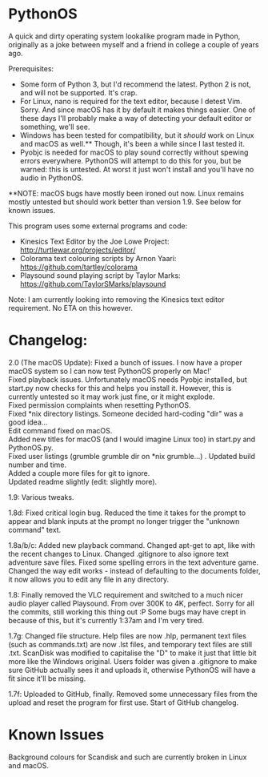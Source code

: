 # PythonOS
A quick and dirty operating system lookalike program made in Python, originally as a joke between myself and a friend in college a couple of years ago.

Prerequisites:
 - Some form of Python 3, but I'd recommend the latest. Python 2 is not, and will not be supported. It's crap.
 - For Linux, nano is required for the text editor, because I detest Vim. Sorry. And since macOS has it by default it makes things easier. One of these days I'll probably make a way of detecting your default editor or something, we'll see.
 - Windows has been tested for compatibility, but it *should* work on Linux and macOS as well.** Though, it's been a while since I last tested it.
 - Pyobjc is needed for macOS to play sound correctly without spewing errors everywhere. PythonOS will attempt to do this for you, but be warned: this is untested. At worst it just won't install and you'll have no audio in PythonOS.
 
**NOTE: macOS bugs have mostly been ironed out now. Linux remains mostly untested but should work better than version 1.9. See below for known issues.

This program uses some external programs and code:

 - Kinesics Text Editor by the Joe Lowe Project: http://turtlewar.org/projects/editor/
 - Colorama text colouring scripts by Arnon Yaari: https://github.com/tartley/colorama
 - Playsound sound playing script by Taylor Marks: https://github.com/TaylorSMarks/playsound

Note: I am currently looking into removing the Kinesics text editor requirement. No ETA on this however.

# Changelog:

2.0 (The macOS Update):
Fixed a bunch of issues. I now have a proper macOS system so I can now test PythonOS properly on Mac!'  
Fixed playback issues. Unfortunately macOS needs Pyobjc installed, but start.py now checks for this and helps you install it. However, this is currently untested so it may work just fine, or it might explode.  
Fixed permission complaints when resetting PythonOS.  
Fixed *nix directory listings. Someone decided hard-coding "dir" was a good idea...  
Edit command fixed on macOS.  
Added new titles for macOS (and I would imagine Linux too) in start.py and PythonOS.py.  
Fixed user listings (grumble grumble dir on *nix grumble...) . 
Updated build number and time.  
Added a couple more files for git to ignore.  
Updated readme slightly (edit: slightly more).  

1.9:
Various tweaks.

1.8d:
Fixed critical login bug. Reduced the time it takes for the prompt to appear and blank inputs at the prompt no longer trigger the "unknown command" text.

1.8a/b/c:
Added new playback command.
Changed apt-get to apt, like with the recent changes to Linux.
Changed .gitignore to also ignore text adventure save files.
Fixed some spelling errors in the text adventure game.
Changed the way edit works - instead of defaulting to the documents folder, it now allows you to edit any file in any directory.

1.8:
Finally removed the VLC requirement and switched to a much nicer audio player called Playsound. From over 300K to 4K, perfect.
Sorry for all the commits, still working this thing out :P
Some bugs may have crept in because of this, but it's currently 1:37am and I'm very tired.

1.7g:
Changed file structure. Help files are now .hlp, permanent text files (such as commands.txt) are now .lst files, and temporary text files are still .txt.
ScanDisk was modified to capitalise the "D" to make it just that little bit more like the Windows original.
Users folder was given a .gitignore to make sure GitHub actually sees it and uploads it, otherwise PythonOS will have a fit since it'll be missing.

1.7f:
Uploaded to GitHub, finally. Removed some unnecessary files from the upload and reset the program for first use.
Start of GitHub changelog.

# Known Issues

Background colours for Scandisk and such are currently broken in Linux and macOS.
